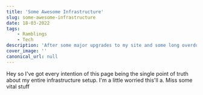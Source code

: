 ```yaml
---
title: 'Some Awesome Infrastructure'
slug: some-awesome-infrastructure
date: 18-03-2022
tags:
    - Ramblings
    - Tech
description: 'After some major upgrades to my site and some long overdue links with my self hosted setup I wanted to document some of my cool setup.'
cover_image: ''
canonical_url: null
---
```


Hey so I've got every intention of this page being the single point of truth about my entire infrastructure setup. I'm a little worried this'll
a. Miss some vital stuff